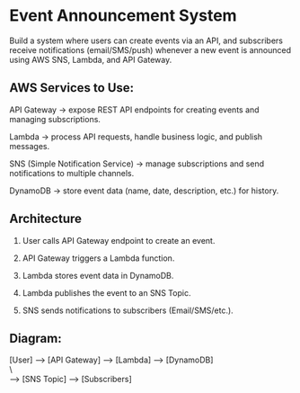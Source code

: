 # Event Announcement System
Build a system where users can create events via an API, and subscribers receive notifications (email/SMS/push) whenever a new event is announced using AWS SNS, Lambda, and API Gateway.       

## AWS Services to Use:

API Gateway → expose REST API endpoints for creating events and managing subscriptions.

Lambda → process API requests, handle business logic, and publish messages.

SNS (Simple Notification Service) → manage subscriptions and send notifications to multiple channels.

DynamoDB → store event data (name, date, description, etc.) for history.      


## Architecture

1. User calls API Gateway endpoint to create an event.         

2. API Gateway triggers a Lambda function.         

3. Lambda stores event data in DynamoDB.         

4. Lambda publishes the event to an SNS Topic.       

5. SNS sends notifications to subscribers (Email/SMS/etc.).       


## Diagram:          

[User] --> [API Gateway] --> [Lambda] --> [DynamoDB]         
                                      \         
                                       --> [SNS Topic] --> [Subscribers]            

